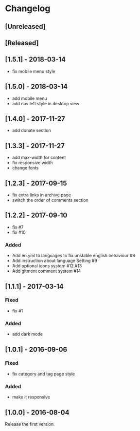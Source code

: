 # Changelog

## [Unreleased]



## [Released]

## [1.5.1] - 2018-03-14

- fix mobile menu style

## [1.5.0] - 2018-03-14

- add mobile menu
- add nav left style in desktop view

## [1.4.0] - 2017-11-27

- add donate section

## [1.3.3] - 2017-11-27

- add max-width for content
- fix responsive width
- change fonts

## [1.2.3] - 2017-09-15

- fix extra links in archive page
- switch the order of comments section


## [1.2.2] - 2017-09-10

- fix #7
- fix #10

### Added

- Add en.yml to languages to fix unstable english behaviour #8
- Add instruction about language Setting #9
- Add optional icons system #12,#13
- Add gitment comment system #14


## [1.1.1] - 2017-03-14

### Fixed

- fix #1

### Added

- add dark mode


## [1.0.1] - 2016-09-06

### Fixed

- fix category and tag page style

### Added

- make it responsive


## [1.0.0] - 2016-08-04

Release the first version.
